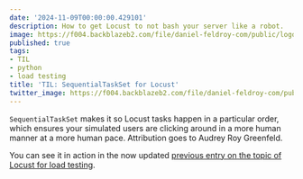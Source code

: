 ```yaml
---
date: '2024-11-09T00:00:00.429101'
description: How to get Locust to not bash your server like a robot.
image: https://f004.backblazeb2.com/file/daniel-feldroy-com/public/logos/til-1.png
published: true
tags:
- TIL
- python
- load testing
title: 'TIL: SequentialTaskSet for Locust'
twitter_image: https://f004.backblazeb2.com/file/daniel-feldroy-com/public/logos/til-1.png
---
```


`SequentialTaskSet` makes it so Locust tasks happen in a particular order, which ensures your simulated users are clicking around in a more human manner at a more human pace. Attribution goes to Audrey Roy Greenfeld.

You can see it in action in the now updated [previous entry on the topic of Locust for load testing](https://daniel.feldroy.com/posts/2024-11-using-locust-for-load-testing).
